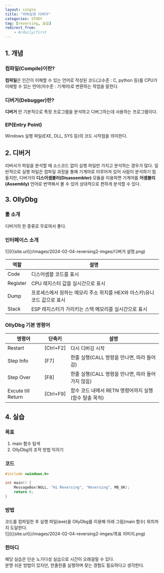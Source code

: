 ```yaml
---
layout: single
title: "리버싱과 디버거"
categories: STUDY
tag: [reversing, 실습]
redirect_from:
    - #/daily/first
---
```


## 1. 개념
### 컴파일(Compile)이란?
**컴파일**은 인간이 이해할 수 있는 언어로 작성된 코드(고수준 : C, python 등)를 CPU가 이해할 수 있는 언어(저수준 : 기계어)로 변환하는 작업을 말한다.

### 디버거(Debugger)란?
**디버거** 란 기본적으로 특정 프로그램을 분석하고 디버그하는데 사용하는 프로그램이다.  

### EP(Entry Point)
Windows 실행 파일(EXE, DLL, SYS 등)의 코드 시작점을 의미한다.

## 2. 디버거
리버서가 파일을 분석할 때 소스코드 없이 실행 파일만 가지고 분석하는 경우가 많다. 일반적으로 실행 파일은 컴파일 과정을 통해 기계어로 이루어져 있어 사람이 분석하기 힘들지만, 디버거의 **디스어셈블러(Disassembler)** 모듈을 이용하면 기계어를 **어셈블리(Assembly)** 언어로 번역해서 볼 수 있어 상대적으로 편하게 분석할 수 있다.

## 3. OllyDbg
### 툴 소개
디버거의 한 종류로 무료여서 좋다.

### 인터페이스 소개
![]({{site.url}}/images/2024-02-04-reversing2-imges/디버거 설명.png)

|역할|설명|
|----|----|
|Code|디스어셈블 코드를 표시
|Register|CPU 레지스터 값을 실시간으로 표시
|Dump|프로세스에서 원하는 메모리 주소 위치를 HEX와 아스키\유니코드 값으로 표시
|Stack|ESP 레지스터가 가리키는 스택 메모리를 실시간으로 표시


### OllyDbg 기본 명령어

|명령어|단축키|설명|
|-----|-----|-----|
|Restart|[Ctrl+F2]|다시 디버깅 시작|
|Step Info|[F7]|한줄 실행(CALL 명령을 만나면, 따라 들어감)|
|Step Over|[F8]|한줄 실행(CALL 명령을 만나면, 따라 들어가지 않음)|
|Excute till Return|[Ctrl+F9]|함수 코드 내에서 RETN 명령어까지 실행(함수 탈출 목적)|

## 4. 실습 
### 목표
1. main 함수 탐색
2. OllyDbg의 조작 방법 익히기  

### 코드
  
```C
#include <windows.h>

int main() {
    MessageBox(NULL, "Hi Reversing", "Reversing", MB_OK);
    return 0;
}
```

### 방법
코드를 컴파일한 후 실행 파일(exe)을 OllyDbg를 이용해 아래 그림(main 함수)  위치까지 도달한다.  
![]({{site.url}}/images/2024-02-04-reversing2-imges/목표 이미지.png)

### 한마디
해당 실습은 단순 노가다성 실습으로 시간이 오래걸릴 수 있다.  
분명 쉬운 방법이 있지만, 한줄한줄 실행하며 찾는 경험도 필요하다고 생각한다.

